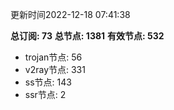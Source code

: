 更新时间2022-12-18 07:41:38

**总订阅: 73**
**总节点: 1381**
**有效节点: 532**
- trojan节点: 56
- v2ray节点: 331
- ss节点: 143
- ssr节点: 2

